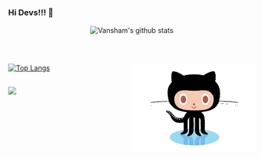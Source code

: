 ### Hi Devs!!! 👋
 <p align="center">
  <img align="center" src="https://github-readme-stats.vercel.app/api?username=Mystery-2-Dev&show_icons=true&theme=radical" alt="Vansham's github stats" />
  </p>
<br>

##

[![Top Langs](https://github-readme-stats.vercel.app/api/top-langs/?username=Mystery-2-Dev&layout=compact&theme=radical)](https://github.com/Mystery-2-Dev/github-readme-stats)
<img align="right" width="250" height="180" src="github-octocat.gif"/>
 ##
 
  <img src="https://komarev.com/ghpvc/?username=Mystery-2-dev" width=160px/>
